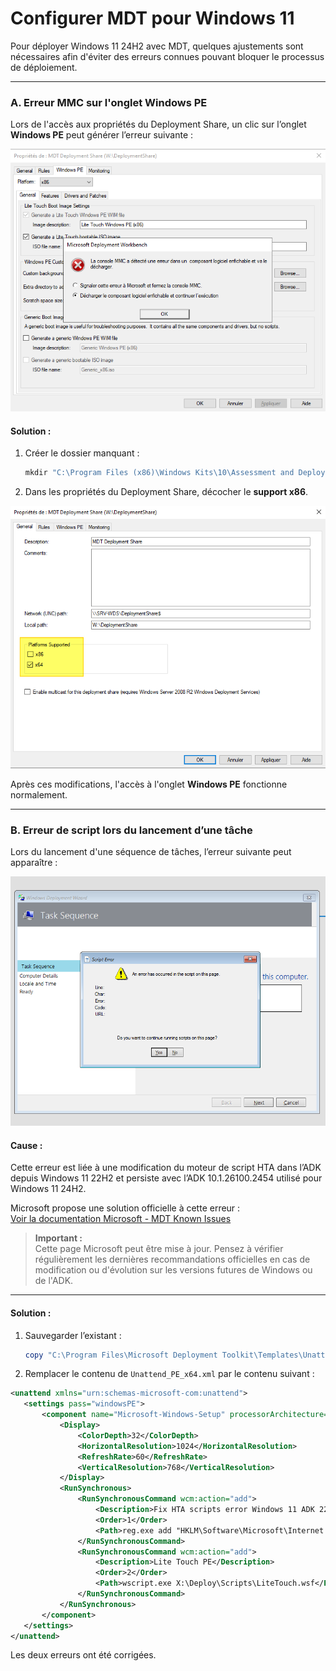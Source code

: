 # Configurer MDT pour Windows 11 

Pour déployer Windows 11 24H2 avec MDT, quelques ajustements sont nécessaires afin d'éviter des erreurs connues pouvant bloquer le processus de déploiement.

---

### A. Erreur MMC sur l'onglet Windows PE

Lors de l'accès aux propriétés du Deployment Share, un clic sur l’onglet **Windows PE** peut générer l’erreur suivante :

![Désactivation du support x86](/captures/mdt_MMC_error.png)

#### Solution :

1. Créer le dossier manquant :

   ```powershell
   mkdir "C:\Program Files (x86)\Windows Kits\10\Assessment and Deployment Kit\Windows Preinstallation Environment\x86\WinPE_OCs"
   ```

2. Dans les propriétés du Deployment Share, décocher le **support x86**.

![Désactivation du support x86](/captures/mdt_disable_x86_support.png)

Après ces modifications, l'accès à l'onglet **Windows PE** fonctionne normalement.

---

### B. Erreur de script lors du lancement d’une tâche

Lors du lancement d'une séquence de tâches, l’erreur suivante peut apparaître :

![Mise à jour du Deployment Share](/captures/mdt_script_error.png)

#### Cause :

Cette erreur est liée à une modification du moteur de script HTA dans l’ADK depuis Windows 11 22H2 et persiste avec l’ADK 10.1.26100.2454 utilisé pour Windows 11 24H2.

Microsoft propose une solution officielle à cette erreur :  
 [Voir la documentation Microsoft - MDT Known Issues](https://learn.microsoft.com/en-us/mem/configmgr/mdt/known-issues#issue-mdt-script-error-occurs-during-windows-11-deployment)

> **Important :**  
> Cette page Microsoft peut être mise à jour. Pensez à vérifier régulièrement les dernières recommandations officielles en cas de modification ou d'évolution sur les versions futures de Windows ou de l'ADK.

---

#### Solution :

1. Sauvegarder l’existant :

   ```powershell
   copy "C:\Program Files\Microsoft Deployment Toolkit\Templates\Unattend_PE_x64.xml" "C:\Program Files\Microsoft Deployment Toolkit\Templates\Unattend_PE_x64_backup.xml"
   ```

2. Remplacer le contenu de `Unattend_PE_x64.xml` par le contenu suivant :

 ```xml
 <unattend xmlns="urn:schemas-microsoft-com:unattend">
    <settings pass="windowsPE">
        <component name="Microsoft-Windows-Setup" processorArchitecture="amd64" publicKeyToken="31bf3856ad364e35" language="neutral" versionScope="nonSxS" xmlns:wcm="http://schemas.microsoft.com/WMIConfig/2002/State">
            <Display>
                <ColorDepth>32</ColorDepth>
                <HorizontalResolution>1024</HorizontalResolution>
                <RefreshRate>60</RefreshRate>
                <VerticalResolution>768</VerticalResolution>
            </Display>
            <RunSynchronous>
                <RunSynchronousCommand wcm:action="add">
                    <Description>Fix HTA scripts error Windows 11 ADK 22H2</Description>
                    <Order>1</Order>
                    <Path>reg.exe add "HKLM\Software\Microsoft\Internet Explorer\Main" /t REG_DWORD /v JscriptReplacement /d 0 /f</Path>
                </RunSynchronousCommand>
                <RunSynchronousCommand wcm:action="add">
                    <Description>Lite Touch PE</Description>
                    <Order>2</Order>
                    <Path>wscript.exe X:\Deploy\Scripts\LiteTouch.wsf</Path>
                </RunSynchronousCommand>
            </RunSynchronous>
        </component>
    </settings>
</unattend>
```

Les deux erreurs ont été corrigées.

